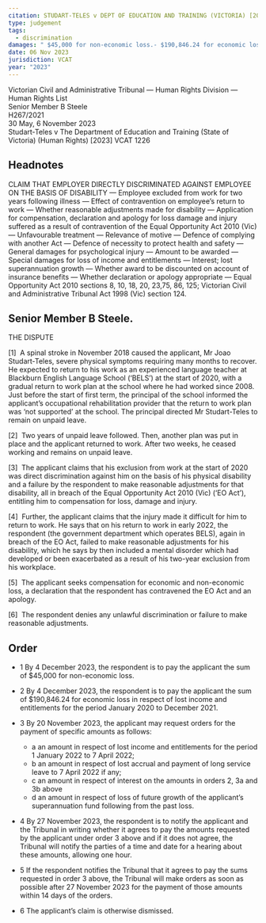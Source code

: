 ```yaml
---
citation: STUDART-TELES v DEPT OF EDUCATION AND TRAINING (VICTORIA) [2023] VCAT 1226; BC202315824
type: judgement
tags:
  - discrimination
damages: " $45,000 for non-economic loss.- $190,846.24 for economic loss"
date: 06 Nov 2023
jurisdiction: VCAT
year: "2023"
---
```

Victorian Civil and Administrative Tribunal — Human Rights Division — Human Rights List  
Senior Member B Steele  
H267/2021  
30 May, 6 November 2023  
Studart-Teles v The Department of Education and Training (State of Victoria) (Human Rights) [2023] VCAT 1226  
  

## Headnotes

  
CLAIM THAT EMPLOYER DIRECTLY DISCRIMINATED AGAINST EMPLOYEE ON THE BASIS OF DISABILITY — Employee excluded from work for two years following illness — Effect of contravention on employee’s return to work — Whether reasonable adjustments made for disability — Application for compensation, declaration and apology for loss damage and injury suffered as a result of contravention of the Equal Opportunity Act 2010 (Vic) — Unfavourable treatment — Relevance of motive — Defence of complying with another Act — Defence of necessity to protect health and safety — General damages for psychological injury — Amount to be awarded — Special damages for loss of income and entitlements — Interest; lost superannuation growth — Whether award to be discounted on account of insurance benefits — Whether declaration or apology appropriate — Equal Opportunity Act 2010 sections 8, 10, 18, 20, 23,75, 86, 125; Victorian Civil and Administrative Tribunal Act 1998 (Vic) section 124.

  

## Senior Member B Steele.

THE DISPUTE

[1]  A spinal stroke in November 2018 caused the applicant, Mr Joao Studart-Teles, severe physical symptoms requiring many months to recover. He expected to return to his work as an experienced language teacher at Blackburn English Language School (‘BELS’) at the start of 2020, with a gradual return to work plan at the school where he had worked since 2008. Just before the start of first term, the principal of the school informed the applicant’s occupational rehabilitation provider that the return to work plan was ‘not supported’ at the school. The principal directed Mr Studart-Teles to remain on unpaid leave.

[2]  Two years of unpaid leave followed. Then, another plan was put in place and the applicant returned to work. After two weeks, he ceased working and remains on unpaid leave.

[3]  The applicant claims that his exclusion from work at the start of 2020 was direct discrimination against him on the basis of his physical disability and a failure by the respondent to make reasonable adjustments for that disability, all in breach of the Equal Opportunity Act 2010 (Vic) (‘EO Act’), entitling him to compensation for loss, damage and injury.

[4]  Further, the applicant claims that the injury made it difficult for him to return to work. He says that on his return to work in early 2022, the respondent (the government department which operates BELS), again in breach of the EO Act, failed to make reasonable adjustments for his disability, which he says by then included a mental disorder which had developed or been exacerbated as a result of his two-year exclusion from his workplace.

[5]  The applicant seeks compensation for economic and non-economic loss, a declaration that the respondent has contravened the EO Act and an apology.

[6]  The respondent denies any unlawful discrimination or failure to make reasonable adjustments.


## Order

- 1 By 4 December 2023, the respondent is to pay the applicant the sum of $45,000 for non-economic loss.
- 2 By 4 December 2023, the respondent is to pay the applicant the sum of $190,846.24 for economic loss in respect of lost income and entitlements for the period January 2020 to December 2021.
- 3 By 20 November 2023, the applicant may request orders for the payment of specific amounts as follows:
    
    - a an amount in respect of lost income and entitlements for the period 1 January 2022 to 7 April 2022;
    - b an amount in respect of lost accrual and payment of long service leave to 7 April 2022 if any;
    - c an amount in respect of interest on the amounts in orders 2, 3a and 3b above
    - d an amount in respect of loss of future growth of the applicant’s superannuation fund following from the past loss.
    
- 4 By 27 November 2023, the respondent is to notify the applicant and the Tribunal in writing whether it agrees to pay the amounts requested by the applicant under order 3 above and if it does not agree, the Tribunal will notify the parties of a time and date for a hearing about these amounts, allowing one hour.
- 5 If the respondent notifies the Tribunal that it agrees to pay the sums requested in order 3 above, the Tribunal will make orders as soon as possible after 27 November 2023 for the payment of those amounts within 14 days of the orders.
- 6 The applicant’s claim is otherwise dismissed.